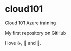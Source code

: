 # cloud101
Cloud 101 Azure training

My first repository on GitHub

I love :coffee:, :pizza: and :dancer:.
